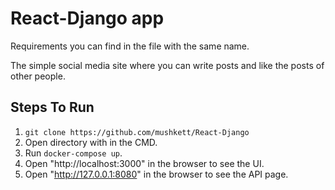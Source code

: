 # React-Django app
Requirements you can find in the file with the same name.

The simple social media site where you can write posts and like the posts of other people.

## Steps To Run
1. `git clone https://github.com/mushkett/React-Django`
2. Open directory with in the CMD.
3. Run `docker-compose up`.
4. Open "http://localhost:3000" in the browser to see the UI.
5. Open "http://127.0.0.1:8080" in the browser to see the API page.
